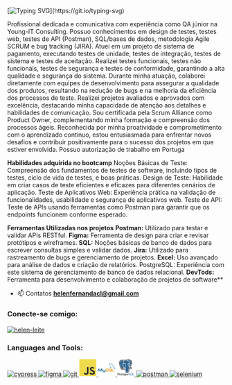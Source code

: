 [![Typing SVG](https://readme-typing-svg.demolab.com?font=Poetsen+One&size=25&pause=1000&random=false&width=435&lines=Ol%C3%A1+Pessoal!+Sejam+Bem+vindos+!)](https://git.io/typing-svg)

Profissional dedicada e comunicativa com experiência como QA júnior na Young-IT Consulting. Possuo
conhecimentos em design de testes, testes web, testes de API (Postman), SQL/bases de dados, metodologia Agile
SCRUM e bug tracking (JIRA).
Atuei em um projeto de sistema de pagamento, executando testes de unidade, testes de integração, testes de
sistema e testes de aceitação. Realizei testes funcionais, testes não funcionais, testes de segurança e testes de
conformidade, garantindo a alta qualidade e segurança do sistema.
Durante minha atuação, colaborei diretamente com equipes de desenvolvimento para assegurar a qualidade dos
produtos, resultando na redução de bugs e na melhoria da eficiência dos processos de teste.
Realizei projetos avaliados e aprovados com excelência, destacando minha capacidade de atenção aos detalhes e
habilidades de comunicação. Sou certificada pela Scrum Alliance como Product Owner, complementando minha
formação e compreensão dos processos ágeis.
Reconhecida por minha proatividade e comprometimento com o aprendizado contínuo, estou entusiasmada
para enfrentar novos desafios e contribuir positivamente para o sucesso dos projetos em que estiver envolvida.
Possuo autorização de trabalho em Portuga

  **Habilidades adquirida no bootcamp** Noções Básicas de Teste: Compreensão dos fundamentos de testes de software, incluindo tipos de testes, ciclo de vida de testes, e boas práticas. Design de Teste: Habilidade em criar casos de teste eficientes e eficazes para diferentes cenários de aplicação. Teste de Aplicativos Web: Experiência prática na validação de funcionalidades, usabilidade e segurança de aplicativos web. Teste de API: Teste de APIs usando ferramentas como Postman para garantir que os endpoints funcionem conforme esperado.

  **Ferramentas Utilizadas nos projetos** **Postman:** Utilizado para testar e validar APIs RESTful. **Figma:** Ferramenta de design para criar e revisar protótipos e wireframes. **SQL:** Noções básicas de banco de dados para escrever consultas simples e validar dados. **Jira:** Utilizado para rastreamento de bugs e gerenciamento de projetos. **Excel:** Uso avançado para análise de dados e criação de relatórios. PostgreSQL: Experiência com este sistema de gerenciamento de banco de dados relacional. **DevTods:** Ferramenta para desenvolvimento e colaboração de projetos de software**

- 📫 Contatos **helenfernandacl@gmail.com**

<h3 align="left">Conecte-se comigo:</h3>
<p align="left">
<a href="https://linkedin.com/in/helen-leite" target="blank"><img align="center" src="https://raw.githubusercontent.com/rahuldkjain/github-profile-readme-generator/master/src/images/icons/Social/linked-in-alt.svg" alt="helen-leite" height="30" width="40" /></a>
</p>

<h3 align="left">Languages and Tools:</h3>
<p align="left"> <a href="https://www.cypress.io" target="_blank" rel="noreferrer"> <img src="https://raw.githubusercontent.com/simple-icons/simple-icons/6e46ec1fc23b60c8fd0d2f2ff46db82e16dbd75f/icons/cypress.svg" alt="cypress" width="40" height="40"/> </a> <a href="https://www.figma.com/" target="_blank" rel="noreferrer"> <img src="https://www.vectorlogo.zone/logos/figma/figma-icon.svg" alt="figma" width="40" height="40"/> </a> <a href="https://git-scm.com/" target="_blank" rel="noreferrer"> <img src="https://www.vectorlogo.zone/logos/git-scm/git-scm-icon.svg" alt="git" width="40" height="40"/> </a> <a href="https://developer.mozilla.org/en-US/docs/Web/JavaScript" target="_blank" rel="noreferrer"> <img src="https://raw.githubusercontent.com/devicons/devicon/master/icons/javascript/javascript-original.svg" alt="javascript" width="40" height="40"/> </a> <a href="https://www.mysql.com/" target="_blank" rel="noreferrer"> <img src="https://raw.githubusercontent.com/devicons/devicon/master/icons/mysql/mysql-original-wordmark.svg" alt="mysql" width="40" height="40"/> </a> <a href="https://www.postgresql.org" target="_blank" rel="noreferrer"> <img src="https://raw.githubusercontent.com/devicons/devicon/master/icons/postgresql/postgresql-original-wordmark.svg" alt="postgresql" width="40" height="40"/> </a> <a href="https://postman.com" target="_blank" rel="noreferrer"> <img src="https://www.vectorlogo.zone/logos/getpostman/getpostman-icon.svg" alt="postman" width="40" height="40"/> </a> <a href="https://www.selenium.dev" target="_blank" rel="noreferrer"> <img src="https://raw.githubusercontent.com/detain/svg-logos/780f25886640cef088af994181646db2f6b1a3f8/svg/selenium-logo.svg" alt="selenium" width="40" height="40"/> </a> </p>
